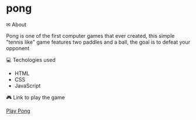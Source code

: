 # pong

✉ About

Pong is one of the first computer games that ever created, this simple "tennis like" game features two paddles and a ball, the goal is to defeat your opponent

💻 Techologies used

- HTML
- CSS
- JavaScript

🎮 Link to play the game

[Play Pong](https://pong-al.vercel.app)
